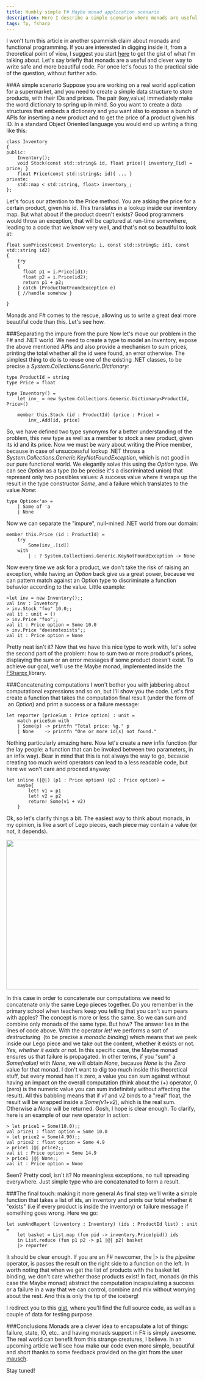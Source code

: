 ```yaml
---
title: Humbly simple F# Maybe monad application scenario
description: Here I describe a simple scenario where monads are useful.
tags: fp, fsharp
---
```


I won't turn this article in another spammish claim about monads and functional
programming. If you are interested in digging inside it, from a theoretical
point of view, I suggest you start <a
href="http://en.wikipedia.org/wiki/Monad_(functional_programming)">here</a> to
get the gist of what I'm talking about. Let's say briefly that monads are a
useful and clever way to write safe and more beautiful code. For once let's
focus to the practical side of the question, without further ado.

###A simple scenario
Suppose you are working on a real world application for a supermarket, and you need to create a simple data structure to store products, with their IDs and prices. The pair (key,value) immediately make the word dictionary to spring up in mind. So you want to create a data structures that embeds a dictionary and you want also to expose a bunch of APIs for inserting a new product and to get the price of a product given his ID. In a standard Object Oriented language you would end up writing a thing like this:

~~~~~{.cpp}
class Inventory
{
public:
    Inventory();
    void Stock(const std::string& id, float price){ inventory_[id] = price; }
    float Price(const std::string&; id){ ... }
private:
    std::map < std::string, float> inventory_;
};
~~~~~

Let's focus our attention to the Price method. You are asking the price for a certain product, given his id. This translates in a lookup inside our inventory map. But what about if the product doesn't exists? Good programmers would throw an exception, that will be captured at run-time somewhere, leading to a code that we know very well, and that's not so beautiful to look at:

~~~~~{.cpp}
float sumPrices(const Inventory&; i, const std::string&; id1, const std::string id2)
{
    try
    {
      float p1 = i.Price(id1);
      float p2 = i.Price(id2);
      return p1 + p2;
    } catch (ProductNotFoundException e)
    { //handle somehow }

}
~~~~~

Monads and F# comes to the rescue, allowing us to write a great deal more beautiful code than this. Let's see how.

###Separating the impure from the pure
Now let's move our problem in the F# and .NET world. We need to create a type to model an Inventory, expose the above mentioned APIs and also provide a mechanism to sum prices, printing the total whether all the id were found, an error otherwise. The simplest thing to do is to reuse one of the existing .NET classes, to be precise a <em>System.Collections.Generic.Dictionary:</em>

~~~~~{.fsharp}
type ProductId = string
type Price = float

type Inventory() =
    let inv_ = new System.Collections.Generic.Dictionary<ProductId, Price>()

    member this.Stock (id : ProductId) (price : Price) =
        inv_.Add(id, price)
~~~~~

So, we have defined two type synonyms for a better understanding of the problem, this new type as well as a member to stock a new product, given its id and its price. Now we must be wary about writing the Price member, because in case of unsuccessful lookup .NET throws a
<em>System.Collections.Generic.KeyNotFoundException</em>, which is not good in our pure functional world. We elegantly solve this using the <em>Option</em> type. We can see <em>Option</em> as a type (to be precise it's a discriminated union) that represent only two possibles values: A success value where it wraps up the result in the type constructor <em>Some</em>, and a failure which translates to the value <em>None</em>:

~~~~~{.fsharp}
type Option<'a> =
    | Some of 'a
    | None
~~~~~

Now we can separate the "impure", null-mined .NET world from our domain:

~~~~~{.fsharp}
member this.Price (id : ProductId) =
    try
        Some(inv_.[id])
    with
        | : ? System.Collections.Generic.KeyNotFoundException -> None
~~~~~

Now every time we ask for a product, we don't take the risk of raising an exception, while having an <em>Option<Price></em> back give us a great power, because we can pattern match against an Option type to discriminate a function behavior according to the value. Little example:

~~~~~{.fsharp}
>let inv = new Inventory();;
val inv : Inventory
> inv.Stock "foo" 10.0;;
val it : unit = ()
> inv.Price "foo";;
val it : Price option = Some 10.0
> inv.Price "doesnotexists";;
val it : Price option = None
~~~~~

Pretty neat isn't it? Now that we have this nice type to work with, let's solve the second part of the problem: how to sum two or more product's prices, displaying the sum or an error messages if some product doesn't exist. To achieve our goal, we'll use the Maybe monad, implemented inside the <a href="https://github.com/fsharp/fsharpx">FSharpx </a>library.

###Concatenating computations
I won't bother you with jabbering about computational expressions and so on, but I'll show you the code. Let's first create a function that takes the computation final result (under the form of  an <em>Option<Price></em>) and print a success or a failure message:

~~~~~{.fsharp}
let reporter (priceSum : Price option) : unit =
    match priceSum with
    | Some(p) -> printfn "Total price: %g." p
    | None    -> printfn "One or more id(s) not found."
~~~~~

Nothing particularly amazing here. Now let's create a new infix function (for the lay people: a function that can be invoked between two parameters, in an infix way). Bear in mind that this is not always the way to go, because creating too much weird operators can lead to a less readable code, but here we won't care and proceed anyway:

~~~~~{.fsharp}
let inline (|@|) (p1 : Price option) (p2 : Price option) =
    maybe{
        let! v1 = p1
        let! v2 = p2
        return! Some(v1 + v2)
    }
~~~~~

Ok, so let's clarify things a bit. The easiest way to think about monads, in my opinion, is like a sort of Lego pieces, each piece may contain a value (or not, it depends).
<div class="text-center">
<img class="embedded-img" src="http://alfredodinapoli.files.wordpress.com/2012/04/drawing-18.png" width="630" height="391" /></div>

In this case in order to concatenate our computations we need to concatenate only the same Lego pieces together. Do you remember in the primary school when teachers keep you telling that you can't sum pears with apples? The concept is more or less the same. So we can sum and combine only monads of the same type. But how? The answer lies in the lines of code above. With the operator <em>let!</em> we performs a sort of <em>destructuring</em>  (to be precise a <em>monadic binding</em>) which means that we peek inside our Lego piece and we take out the content, whether it exists or not. <em>Yes, whether it exists or not.</em> In this specific case, the Maybe monad ensures us that failure is propagated. In other terms, if you "sum" a <em>Some(value)</em> with <em>None</em>, we will obtain <em>None</em>, because <em>None</em> is the <em>Zero</em> value for that monad. I don't want to dig too much inside this theoretical stuff, but every monad has it's zero, a value you can sum against without having an impact on the overall computation (think about the (+) operator, 0 (zero) is the numeric value you can sum indefinitely without affecting the result). All this babbling means that if <em>v1</em> and <em>v2</em> binds to a "real" float, the result will be wrapped inside a <em>Some(v1+v2)</em>, which is the real sum. Otherwise a <em>None</em> will be returned. Gosh, I hope is clear enough. To clarify, here is an example of our new operator in action:

~~~~~{.fsharp}
> let price1 = Some(10.0);;
val price1 : float option = Some 10.0
> let price2 = Some(4.90);;
val price2 : float option = Some 4.9
> price1 |@| price2;;
val it : Price option = Some 14.9
> price1 |@| None;;
val it : Price option = None
~~~~~

Seen? Pretty cool, isn't it? No meaningless exceptions, no null spreading everywhere. Just simple type who are concatenated to form a result.

###The final touch: making it more general
As final step we'll write a simple function that takes a list of ids, an inventory and prints our total whether it "exists" (i.e if every product is inside the inventory) or failure message if something goes wrong. Here we go:

~~~~~{.fsharp}
let sumAndReport (inventory : Inventory) (ids : ProductId list) : unit =
    let basket = List.map (fun pid -> inventory.Price(pid)) ids
    in List.reduce (fun p1 p2 -> p1 |@| p2) basket
    |> reporter
~~~~~

It should be clear enough. If you are an F# newcomer, the |> is the <em>pipeline </em>operator, is passes the result on the right side to a function on the left. In worth noting that when we get the list of products with the basket let binding, we don't care whether those products exist! In fact, monads (in this case the Maybe monad) abstract the computation incapsulating a success or a failure in a way that we can control, combine and mix without worrying about the rest. And this is only the tip of the iceberg!

I redirect you to this <a href="https://gist.github.com/2274497">gist</a>, where you'll find the full source code, as well as a couple of data for testing purpose.

###Conclusions
Monads are a clever idea to encapsulate a lot of things: failure, state, IO, etc.. and having monads support in F# is simply awesome. The real world can benefit from this strange creatures, I believe. In an upcoming article we'll see how make our code even more simple, beautiful and short thanks to some feedback provided on the gist from the user <a href="https://github.com/mausch">mausch</a>.

Stay tuned!

